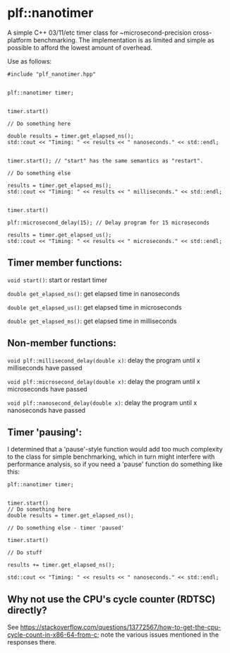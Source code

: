 # plf::nanotimer

A simple C++ 03/11/etc timer class for ~microsecond-precision cross-platform benchmarking. The implementation is as limited and simple as possible to afford the lowest amount of overhead.


Use as follows:

	#include "plf_nanotimer.hpp"


	plf::nanotimer timer;


	timer.start()

	// Do something here

	double results = timer.get_elapsed_ns();
	std::cout << "Timing: " << results << " nanoseconds." << std::endl;


	timer.start(); // "start" has the same semantics as "restart".

	// Do something else

	results = timer.get_elapsed_ms();
	std::cout << "Timing: " << results << " milliseconds." << std::endl;


	timer.start()

	plf::microsecond_delay(15); // Delay program for 15 microseconds

	results = timer.get_elapsed_us();
	std::cout << "Timing: " << results << " microseconds." << std::endl;



## Timer member functions:

`void start()`: start or restart timer

`double get_elapsed_ns()`: get elapsed time in nanoseconds

`double get_elapsed_us()`: get elapsed time in microseconds

`double get_elapsed_ms()`: get elapsed time in milliseconds



## Non-member functions:

`void plf::millisecond_delay(double x)`: delay the program until x milliseconds have passed

`void plf::microsecond_delay(double x)`: delay the program until x microseconds have passed

`void plf::nanosecond_delay(double x)`: delay the program until x nanoseconds have passed



## Timer 'pausing':

I determined that a 'pause'-style function would add too much complexity to the class for simple benchmarking, which in turn might interfere with performance analysis, so if you need a 'pause' function do something like this:

	plf::nanotimer timer;


	timer.start()
	// Do something here
	double results = timer.get_elapsed_ns();

	// Do something else - timer 'paused'

	timer.start()

	// Do stuff

	results += timer.get_elapsed_ns();

	std::cout << "Timing: " << results << " nanoseconds." << std::endl;



## Why not use the CPU's cycle counter (RDTSC) directly?

See https://stackoverflow.com/questions/13772567/how-to-get-the-cpu-cycle-count-in-x86-64-from-c; note the various issues mentioned in the responses there.

